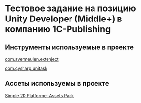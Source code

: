 # Тестовое задание на позицию Unity Developer (Middle+) в компанию 1C-Publishing

## Инструменты используемые в проекте
[com.svermeulen.extenject](https://github.com/Mathijs-Bakker/Extenject.git?path=UnityProject/Assets/Plugins/Zenject/Source#9.3.0) 

[com.cysharp.unitask](https://github.com/Cysharp/UniTask.git?path=src/UniTask/Assets/Plugins/UniTask) 

## Ассеты используемы в проекте
[Simple 2D Platformer Assets Pack](https://assetstore.unity.com/packages/2d/characters/simple-2d-platformer-assets-pack-188518)



